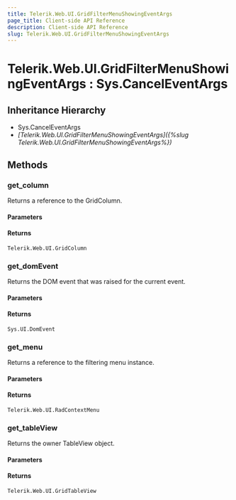 ```yaml
---
title: Telerik.Web.UI.GridFilterMenuShowingEventArgs
page_title: Client-side API Reference
description: Client-side API Reference
slug: Telerik.Web.UI.GridFilterMenuShowingEventArgs
---
```


# Telerik.Web.UI.GridFilterMenuShowingEventArgs : Sys.CancelEventArgs 

## Inheritance Hierarchy

* Sys.CancelEventArgs
* *[Telerik.Web.UI.GridFilterMenuShowingEventArgs]({%slug Telerik.Web.UI.GridFilterMenuShowingEventArgs%})*

## Methods

###  get_column

Returns a reference to the GridColumn.

#### Parameters

#### Returns

`Telerik.Web.UI.GridColumn`

###  get_domEvent

Returns the DOM event that was raised for the current event.

#### Parameters

#### Returns

`Sys.UI.DomEvent` 

###  get_menu

Returns a reference to the filtering menu instance.

#### Parameters

#### Returns

`Telerik.Web.UI.RadContextMenu`

###  get_tableView

Returns the owner TableView object.

#### Parameters

#### Returns

`Telerik.Web.UI.GridTableView` 





